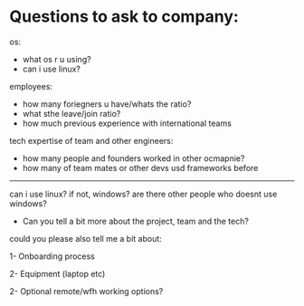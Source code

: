 # Questions to ask to company:


os:
-	what os r u using?
-	can i use linux?

employees:
-	how many foriegners u have/whats the ratio?
-	what sthe leave/join ratio?
-	how much previous experience with international teams

tech expertise of team and other engineers:
-	how many people and founders worked in other ocmapnie? 
- how many of team mates or other devs usd frameworks before

---

can i use linux? if not, windows? 
are there other people who doesnt use windows?

- Can you tell a bit more about the project, team and the tech? 

could you please also tell me a bit about:

1- Onboarding process

2- Equipment (laptop etc) 

2- Optional remote/wfh working options? 

